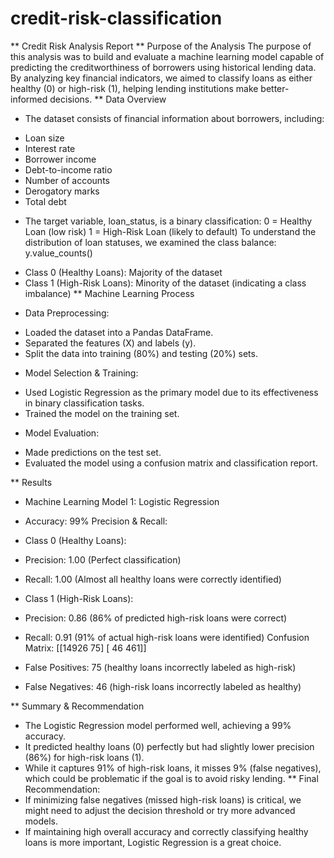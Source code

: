 # credit-risk-classification
** Credit Risk Analysis Report
** Purpose of the Analysis
The purpose of this analysis was to build and evaluate a machine learning model capable of predicting the creditworthiness of borrowers using historical lending data. By analyzing key financial indicators, we aimed to classify loans as either healthy (0) or high-risk (1), helping lending institutions make better-informed decisions.
** Data Overview
* The dataset consists of financial information about borrowers, including:
- Loan size
- Interest rate
- Borrower income
- Debt-to-income ratio
- Number of accounts
- Derogatory marks
- Total debt
* The target variable, loan_status, is a binary classification:
0 = Healthy Loan (low risk)
1 = High-Risk Loan (likely to default)
To understand the distribution of loan statuses, we examined the class balance:
y.value_counts()

- Class 0 (Healthy Loans): Majority of the dataset
- Class 1 (High-Risk Loans): Minority of the dataset (indicating a class imbalance)
** Machine Learning Process

* Data Preprocessing:
- Loaded the dataset into a Pandas DataFrame.
- Separated the features (X) and labels (y).
- Split the data into training (80%) and testing (20%) sets.

* Model Selection & Training:
- Used Logistic Regression as the primary model due to its effectiveness in binary classification tasks.
- Trained the model on the training set.

* Model Evaluation:
- Made predictions on the test set.
- Evaluated the model using a confusion matrix and classification report.

** Results
* Machine Learning Model 1: Logistic Regression
- Accuracy: 99%
Precision & Recall:
- Class 0 (Healthy Loans):
- Precision: 1.00 (Perfect classification)
- Recall: 1.00 (Almost all healthy loans were correctly identified)
- Class 1 (High-Risk Loans):
- Precision: 0.86 (86% of predicted high-risk loans were correct)
- Recall: 0.91 (91% of actual high-risk loans were identified)
Confusion Matrix:
 [[14926    75]
 [   46   461]]


- False Positives: 75 (healthy loans incorrectly labeled as high-risk)
- False Negatives: 46 (high-risk loans incorrectly labeled as healthy)

** Summary & Recommendation
- The Logistic Regression model performed well, achieving a 99% accuracy.
- It predicted healthy loans (0) perfectly but had slightly lower precision (86%) for high-risk loans (1).
- While it captures 91% of high-risk loans, it misses 9% (false negatives), which could be problematic if the goal is to avoid risky lending.
** Final Recommendation:
- If minimizing false negatives (missed high-risk loans) is critical, we might need to adjust the decision threshold or try more advanced models.
- If maintaining high overall accuracy and correctly classifying healthy loans is more important, Logistic Regression is a great choice.
